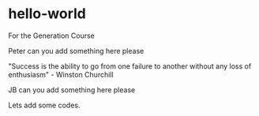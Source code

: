 # hello-world
For the Generation Course

Peter can you add something here please

"Success is the ability to go from one failure to another without any loss of enthusiasm" - Winston Churchill

JB can you add something here please

Lets add some codes.
